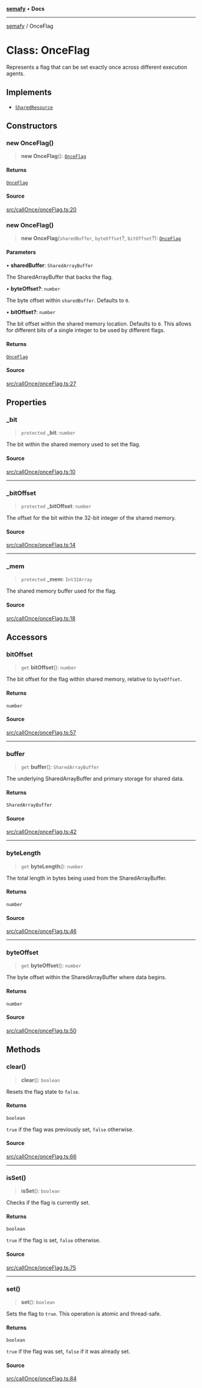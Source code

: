 [**semafy**](../README.md) • **Docs**

***

[semafy](../globals.md) / OnceFlag

# Class: OnceFlag

Represents a flag that can be set exactly once across different execution agents.

## Implements

- [`SharedResource`](../interfaces/SharedResource.md)

## Constructors

### new OnceFlag()

> **new OnceFlag**(): [`OnceFlag`](OnceFlag.md)

#### Returns

[`OnceFlag`](OnceFlag.md)

#### Source

[src/callOnce/onceFlag.ts:20](https://github.com/havelessbemore/semafy/blob/c1d56be99a331ecbe5fe1625f5e190ff01b04eee/src/callOnce/onceFlag.ts#L20)

### new OnceFlag()

> **new OnceFlag**(`sharedBuffer`, `byteOffset`?, `bitOffset`?): [`OnceFlag`](OnceFlag.md)

#### Parameters

• **sharedBuffer**: `SharedArrayBuffer`

The SharedArrayBuffer that backs the flag.

• **byteOffset?**: `number`

The byte offset within `sharedBuffer`. Defaults to `0`.

• **bitOffset?**: `number`

The bit offset within the shared memory location. Defaults to `0`.
This allows for different bits of a single integer to be used by different flags.

#### Returns

[`OnceFlag`](OnceFlag.md)

#### Source

[src/callOnce/onceFlag.ts:27](https://github.com/havelessbemore/semafy/blob/c1d56be99a331ecbe5fe1625f5e190ff01b04eee/src/callOnce/onceFlag.ts#L27)

## Properties

### \_bit

> `protected` **\_bit**: `number`

The bit within the shared memory used to set the flag.

#### Source

[src/callOnce/onceFlag.ts:10](https://github.com/havelessbemore/semafy/blob/c1d56be99a331ecbe5fe1625f5e190ff01b04eee/src/callOnce/onceFlag.ts#L10)

***

### \_bitOffset

> `protected` **\_bitOffset**: `number`

The offset for the bit within the 32-bit integer of the shared memory.

#### Source

[src/callOnce/onceFlag.ts:14](https://github.com/havelessbemore/semafy/blob/c1d56be99a331ecbe5fe1625f5e190ff01b04eee/src/callOnce/onceFlag.ts#L14)

***

### \_mem

> `protected` **\_mem**: `Int32Array`

The shared memory buffer used for the flag.

#### Source

[src/callOnce/onceFlag.ts:18](https://github.com/havelessbemore/semafy/blob/c1d56be99a331ecbe5fe1625f5e190ff01b04eee/src/callOnce/onceFlag.ts#L18)

## Accessors

### bitOffset

> `get` **bitOffset**(): `number`

The bit offset for the flag within shared memory, relative to `byteOffset`.

#### Returns

`number`

#### Source

[src/callOnce/onceFlag.ts:57](https://github.com/havelessbemore/semafy/blob/c1d56be99a331ecbe5fe1625f5e190ff01b04eee/src/callOnce/onceFlag.ts#L57)

***

### buffer

> `get` **buffer**(): `SharedArrayBuffer`

The underlying SharedArrayBuffer
and primary storage for shared data.

#### Returns

`SharedArrayBuffer`

#### Source

[src/callOnce/onceFlag.ts:42](https://github.com/havelessbemore/semafy/blob/c1d56be99a331ecbe5fe1625f5e190ff01b04eee/src/callOnce/onceFlag.ts#L42)

***

### byteLength

> `get` **byteLength**(): `number`

The total length in bytes being used from the SharedArrayBuffer.

#### Returns

`number`

#### Source

[src/callOnce/onceFlag.ts:46](https://github.com/havelessbemore/semafy/blob/c1d56be99a331ecbe5fe1625f5e190ff01b04eee/src/callOnce/onceFlag.ts#L46)

***

### byteOffset

> `get` **byteOffset**(): `number`

The byte offset within the SharedArrayBuffer where data begins.

#### Returns

`number`

#### Source

[src/callOnce/onceFlag.ts:50](https://github.com/havelessbemore/semafy/blob/c1d56be99a331ecbe5fe1625f5e190ff01b04eee/src/callOnce/onceFlag.ts#L50)

## Methods

### clear()

> **clear**(): `boolean`

Resets the flag state to `false`.

#### Returns

`boolean`

`true` if the flag was previously set, `false` otherwise.

#### Source

[src/callOnce/onceFlag.ts:66](https://github.com/havelessbemore/semafy/blob/c1d56be99a331ecbe5fe1625f5e190ff01b04eee/src/callOnce/onceFlag.ts#L66)

***

### isSet()

> **isSet**(): `boolean`

Checks if the flag is currently set.

#### Returns

`boolean`

`true` if the flag is set, `false` otherwise.

#### Source

[src/callOnce/onceFlag.ts:75](https://github.com/havelessbemore/semafy/blob/c1d56be99a331ecbe5fe1625f5e190ff01b04eee/src/callOnce/onceFlag.ts#L75)

***

### set()

> **set**(): `boolean`

Sets the flag to `true`. This operation is atomic and thread-safe.

#### Returns

`boolean`

`true` if the flag was set, `false` if it was already set.

#### Source

[src/callOnce/onceFlag.ts:84](https://github.com/havelessbemore/semafy/blob/c1d56be99a331ecbe5fe1625f5e190ff01b04eee/src/callOnce/onceFlag.ts#L84)
